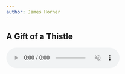 ```yaml
---
author: James Horner
---
```

## A Gift of a Thistle

<audio ref='themeSong' autoplay loop controls muted src="https://raw.githubusercontent.com/Silverlined/silverlined.github.io/main/res/audio/gift-of-a-thistle.flac" type="audio/flac"></audio>
